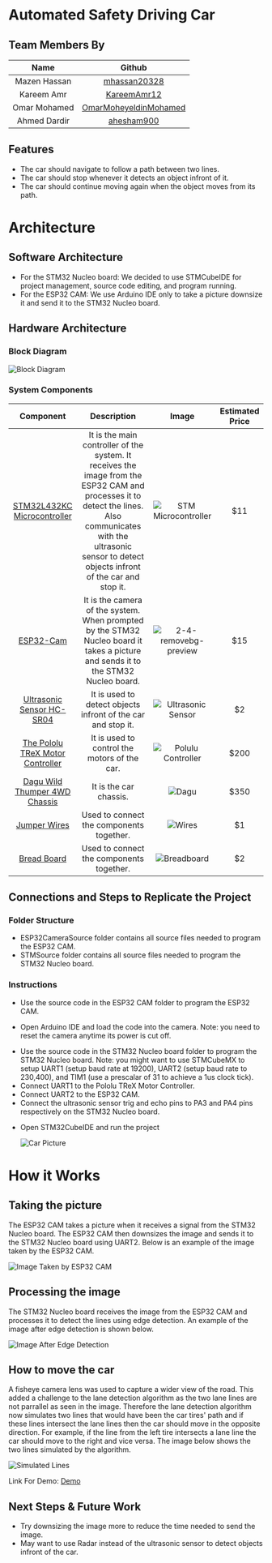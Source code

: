 # Automated Safety Driving Car

## Team Members By

|     Name     |                              Github                               |
| :----------: | :---------------------------------------------------------------: |
| Mazen Hassan |          [mhassan20328](https://github.com/mhassan20328)          |
|  Kareem Amr  |           [KareemAmr12](https://github.com/KareemAmr12)           |
| Omar Mohamed | [OmarMoheyeldinMohamed](https://github.com/OmarMoheyeldinMohamed) |
| Ahmed Dardir |            [ahesham900](https://github.com/ahesham900)            |

## Features

- The car should navigate to follow a path between two lines.
- The car should stop whenever it detects an object infront of it.
- The car should continue moving again when the object moves from its path.

# Architecture

## Software Architecture

- For the STM32 Nucleo board: We decided to use STMCubeIDE for project management, source code editing, and program running.
- For the ESP32 CAM: We use Arduino IDE only to take a picture downsize it and send it to the STM32 Nucleo board.

## Hardware Architecture

### Block Diagram

![Block Diagram](https://i.postimg.cc/tCj8Ppdk/Block-Diagram.jpg)

### System Components

|                                               Component                                                |                                                                                                      Description                                                                                                       |                                                             Image                                                              | Estimated Price |
| :----------------------------------------------------------------------------------------------------: | :--------------------------------------------------------------------------------------------------------------------------------------------------------------------------------------------------------------------: | :----------------------------------------------------------------------------------------------------------------------------: | :-------------: |
| [STM32L432KC Microcontroller](https://www.st.com/en/microcontrollers-microprocessors/stm32l432kc.html) | It is the main controller of the system. It receives the image from the ESP32 CAM and processes it to detect the lines. Also communicates with the ultrasonic sensor to detect objects infront of the car and stop it. |                                 ![STM Microcontroller](https://i.postimg.cc/MGbvH8t4/STM.jpg)                                  |       $11       |
|          [ESP32-Cam](https://ram-e-shop.com/product/esp32-cam-development-board-with-camera/)          |                                           It is the camera of the system. When prompted by the STM32 Nucleo board it takes a picture and sends it to the STM32 Nucleo board.                                           | ![2-4-removebg-preview](https://user-images.githubusercontent.com/66432580/235498482-5766401c-70d7-4645-93e0-ec59ab4ba62f.png) |       $15       |
|            [Ultrasonic Sensor HC-SR04](https://ram-e-shop.com/product/kit-ultrasonic-txrx/)            |                                                                              It is used to detect objects infront of the car and stop it.                                                                              |                               ![Ultrasonic Sensor](https://i.postimg.cc/wM3vwRH8/Ultrasonic.jpg)                               |       $2        |
|                 [The Pololu TReX Motor Controller](https://www.pololu.com/product/777)                 |                                                                                      It is used to control the motors of the car.                                                                                      |                                ![Polulu Controller](https://i.postimg.cc/Bvs2MpVr/polulu4.jpg)                                 |      $200       |
|                  [Dagu Wild Thumper 4WD Chassis](https://www.pololu.com/product/1567)                  |                                                                                                 It is the car chassis.                                                                                                 |                                        ![Dagu](https://i.postimg.cc/nrLsNw4W/Dagu.jpg)                                         |      $350       |
|                      [Jumper Wires](https://ram-e-shop.com/product/ph60-mf-20cm/)                      |                                                                                        Used to connect the components together.                                                                                        |                                    ![Wires](https://i.postimg.cc/59PQ8b1W/Jumper-Wires.jpg)                                    |       $1        |
|                    [Bread Board](https://ram-e-shop.com/product/bb01-bread-board/)                     |                                                                                        Used to connect the components together.                                                                                        |                                  ![Breadboard](https://i.postimg.cc/nr6D7Gmw/Breadboard2.jpg)                                  |       $2        |

## Connections and Steps to Replicate the Project

### Folder Structure

- ESP32CameraSource folder contains all source files needed to program the ESP32 CAM.
- STMSource folder contains all source files needed to program the STM32 Nucleo board.

### Instructions

- Use the source code in the ESP32 CAM folder to program the ESP32 CAM.

* Open Arduino IDE and load the code into the camera. Note: you need to reset the camera anytime its power is cut off.

- Use the source code in the STM32 Nucleo board folder to program the STM32 Nucleo board. Note: you might want to use STMCubeMX to setup UART1 (setup baud rate at 19200), UART2 (setup baud rate to 230,400), and TIM1 (use a prescalar of 31 to achieve a 1us clock tick).
- Connect UART1 to the Pololu TReX Motor Controller.
- Connect UART2 to the ESP32 CAM.
- Connect the ultrasonic sensor trig and echo pins to PA3 and PA4 pins respectively on the STM32 Nucleo board.

* Open STM32CubeIDE and run the project

  ![Car Picture](https://i.postimg.cc/cCNcJRfc/Car.jpg)

# How it Works

## Taking the picture

The ESP32 CAM takes a picture when it receives a signal from the STM32 Nucleo board. The ESP32 CAM then downsizes the image and sends it to the STM32 Nucleo board using UART2. Below is an example of the image taken by the ESP32 CAM.

![Image Taken by ESP32 CAM](https://i.postimg.cc/Kzfw2v8Q/kiroimage18.png)

## Processing the image

The STM32 Nucleo board receives the image from the ESP32 CAM and processes it to detect the lines using edge detection. An example of the image after edge detection is shown below.

![Image After Edge Detection](https://i.postimg.cc/3wBnyfQx/kiroimage17.png)

## How to move the car

A fisheye camera lens was used to capture a wider view of the road. This added a challenge to the lane detection algorithm as the two lane lines are not parrallel as seen in the image. Therefore the lane detection algorithm now simulates two lines that would have been the car tires' path and if these lines intersect the lane lines then the car should move in the opposite direction. For example, if the line from the left tire intersects a lane line the car should move to the right and vice versa. The image below shows the two lines simulated by the algorithm.

![Simulated Lines](https://i.postimg.cc/cHW7cRZ5/car.png)

Link For Demo: [Demo](https://drive.google.com/file/d/19p_erXYdElvhYQwuB0MS8_ObLfitgnJr/view?usp=sharing)

## Next Steps & Future Work

- Try downsizing the image more to reduce the time needed to send the image.
- May want to use Radar instead of the ultrasonic sensor to detect objects infront of the car.
